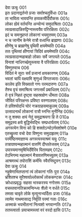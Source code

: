 देवा ऊचुः	001  
इतः प्रदानाद्वर्तन्ते प्रजाः सर्वाश्चतुर्विधाः	001a  
ता भाविता भावयन्ति हव्यकव्यैर्दिवौकसः	001c  
लोका ह्येवं वर्तयन्ति अन्योन्यं समुपाश्रिताः	002a  
त्वत्प्रसादान्निरुद्विग्नास्त्वयैव परिरक्षिताः	002c  
इदं च समनुप्राप्तं लोकानां भयमुत्तमम्	003a  
न च जानीम केनेमे रात्रौ वध्यन्ति ब्राह्मणाः	003c  
क्षीणेषु च ब्राह्मणेषु पृथिवी क्षयमेष्यति	004a  
ततः पृथिव्यां क्षीणायां त्रिदिवं क्षयमेष्यति	004c  
त्वत्प्रसादान्महाबाहो लोकाः सर्वे जगत्पते	005a  
विनाशं नाधिगच्छेयुस्त्वया वै परिरक्षिताः	005c  
विष्णुरुवाच	006  
विदितं मे सुराः सर्वं प्रजानां क्षयकारणम्	006a  
भवतां चापि वक्ष्यामि शृणुध्वं विगतज्वराः	006c  
कालेय इति विख्यातो गणः परमदारुणः	007a  
तैश्च वृत्रं समाश्रित्य जगत्सर्वं प्रबाधितम्	007c  
ते वृत्रं निहतं दृष्ट्वा सहस्राक्षेण धीमता	008a  
जीवितं परिरक्षन्तः प्रविष्टा वरुणालयम्	008c  
ते प्रविश्योदधिं घोरं नक्रग्राहसमाकुलम्	009a  
उत्सादनार्थं लोकानां रात्रौ घ्नन्ति मुनीनिह	009c  
न तु शक्याः क्षयं नेतुं समुद्राश्रयगा हि ते	010a  
समुद्रस्य क्षये बुद्धिर्भवद्भिः सम्प्रधार्यताम्	010c  
अगस्त्येन विना को हि शक्तोऽन्योऽर्णवशोषणे	010e  
एतच्छ्रुत्वा वचो देवा विष्णुना समुदाहृतम्	011a  
परमेष्ठिनमाज्ञाप्य अगस्त्यस्याश्रमं ययुः	011c  
तत्रापश्यन्महात्मानं वारुणिं दीप्ततेजसम्	012a  
उपास्यमानमृषिभिर्देवैरिव पितामहम्	012c  
तेऽभिगम्य महात्मानं मैत्रावरुणिमच्युतम्	013a  
आश्रमस्थं तपोराशिं कर्मभिः स्वैरभिष्टुवन्	013c  
देवा ऊचुः	014  
नहुषेणाभितप्तानां त्वं लोकानां गतिः पुरा	014a  
भ्रंशितश्च सुरैश्वर्याल्लोकार्थं लोककण्टकः	014c  
क्रोधात्प्रवृद्धः सहसा भास्करस्य नगोत्तमः	015a  
वचस्तवानतिक्रामन्विन्ध्यः शैलो न वर्धते	015c  
तमसा चावृते लोके मृत्युनाभ्यर्दिताः प्रजाः	016a  
त्वामेव नाथमासाद्य निर्वृतिं परमां गताः	016c  
अस्माकं भयभीतानां नित्यशो भगवान्गतिः	017a  
ततस्त्वार्ताः प्रयाचामस्त्वां वरं वरदो ह्यसि	017c  

